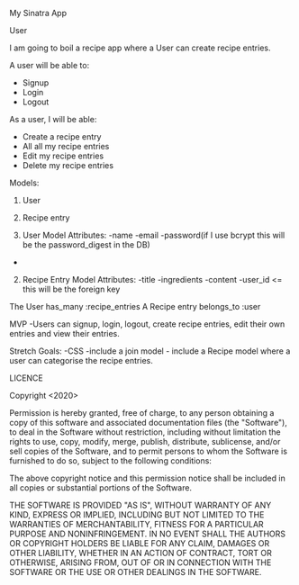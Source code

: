 My Sinatra App

User

I am going to boil a recipe app where a User can create recipe entries. 

 A user will be able to:
- Signup
- Login
- Logout

As a user, I will be able:
- Create a recipe entry
- All all my recipe entries
- Edit my recipe entries
- Delete my recipe entries

Models:
1. User
2. Recipe entry

1. User Model
Attributes:
-name
-email
-password(if I use bcrypt this will be the password_digest in the DB)
-

2. Recipe Entry Model
Attributes:
-title
-ingredients
-content
-user_id <= this will be the foreign key

The User has_many :recipe_entries
A Recipe entry belongs_to :user

MVP
-Users can signup, login, logout, create recipe entries, edit their own entries and view their entries.

Stretch Goals:
-CSS
-include a join model - include a Recipe model where a user can categorise the recipe entries.


LICENCE 

Copyright <2020> <OanaMariaB>

Permission is hereby granted, free of charge, to any person obtaining a copy of this software and associated documentation files (the "Software"), to deal in the Software without restriction, including without limitation the rights to use, copy, modify, merge, publish, distribute, sublicense, and/or sell copies of the Software, and to permit persons to whom the Software is furnished to do so, subject to the following conditions:

The above copyright notice and this permission notice shall be included in all copies or substantial portions of the Software.

THE SOFTWARE IS PROVIDED "AS IS", WITHOUT WARRANTY OF ANY KIND, EXPRESS OR IMPLIED, INCLUDING BUT NOT LIMITED TO THE WARRANTIES OF MERCHANTABILITY, FITNESS FOR A PARTICULAR PURPOSE AND NONINFRINGEMENT. IN NO EVENT SHALL THE AUTHORS OR COPYRIGHT HOLDERS BE LIABLE FOR ANY CLAIM, DAMAGES OR OTHER LIABILITY, WHETHER IN AN ACTION OF CONTRACT, TORT OR OTHERWISE, ARISING FROM, OUT OF OR IN CONNECTION WITH THE SOFTWARE OR THE USE OR OTHER DEALINGS IN THE SOFTWARE.

